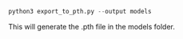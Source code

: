 ```python
python3 export_to_pth.py --output models
```
This will generate the .pth file in the models folder.
